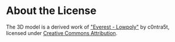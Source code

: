 # About the License

The 3D model is a derived work of ["Everest - Lowpoly"](https://skfb.ly/6SYqz)
by c0ntra5t, licensed under [Creative Commons
Attribution](http://creativecommons.org/licenses/by/4.0/).
